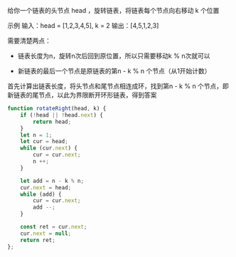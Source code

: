 给你一个链表的头节点 head ，旋转链表，将链表每个节点向右移动 k 个位置

示例
输入：head = [1,2,3,4,5], k = 2
输出：[4,5,1,2,3]

需要清楚两点：

- 链表长度为n，旋转n次后回到原位置，所以只需要移动k % n次就可以

- 新链表的最后一个节点是原链表的第n - k % n 个节点（从1开始计数）

首先计算出链表长度，将头节点和尾节点相连成环，找到第n - k % n 个节点，即新链表的尾节点，以此为界限断开环形链表，得到答案

```js
function rotateRight(head, k) {
    if (!head || !head.next) {
        return head;
    }
    let n = 1;
    let cur = head;
    while (cur.next) {
        cur = cur.next;
        n ++;
    }

    let add = n - k % n;
    cur.next = head;
    while (add) {
        cur = cur.next;
        add --;
    }

    const ret = cur.next;
    cur.next = null;
    return ret;
};
```